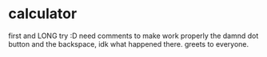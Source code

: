 # calculator
first and LONG try :D
need comments to make work properly the damnd dot button and the backspace, idk what happened there.
greets to everyone.
